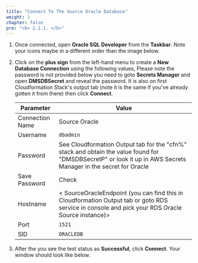 ```yaml
---
title: "Connect To The Source Oracle Database"
weight: 1
chapter: false
pre: "<b> 2.1.1. </b>"
---
```


1. Once connected, open **Oracle SQL Developer** from the **Taskbar**. Note your icons maybe in a different order than the image below.

1. Click on the **plus sign** from the left-hand menu to create a **New Database Connection** using the following values, Please note the password is not provided below you need to goto **Secrets Manager** and open **DMSDBSecret** and reveal the password. It is also on first Cloudformation Stack's output tab (note it is the same if you've already gotten it from there) then click **Connect**.

    |  Parameter	 |  Value  |
    |----------------|-------------------------|
    |  Connection Name	 |  Source Oracle  |
    |  Username	 |  `dbadmin`  |
    |  Password	 |  See Cloudformation Output tab for the "cfn%" stack and obtain the value found for "DMSDBSecretP" or look it up in AWS Secrets Manager in the secret for Oracle  |
    |  Save Password	 |  Check  |
    |  Hostname  | 	< SourceOracleEndpoint (you can find this in Cloudformation Output tab or goto RDS service in console and  pick your RDS Oracle Source instance)>  |
    |  Port	 |  `1521`  |
    |  SID	 |  `ORACLEDB`  |

1. After the you see the test status as **Successful**, click **Connect**. Your window should look like below.